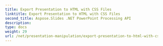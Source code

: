```yaml
---
title: Export Presentation to HTML with CSS Files
linktitle: Export Presentation to HTML with CSS Files
second_title: Aspose.Slides .NET PowerPoint Processing API
description: 
type: docs
weight: 29
url: /net/presentation-manipulation/export-presentation-to-html-with-css-files/
---
```

